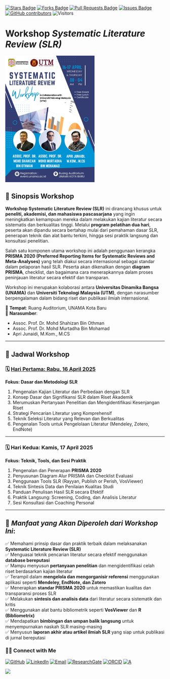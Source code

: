 <a href="https://github.com/drshahizan/short-course/stargazers"><img src="https://img.shields.io/github/stars/drshahizan/short-course" alt="Stars Badge"/></a>
<a href="https://github.com/drshahizan/short-course/network/members"><img src="https://img.shields.io/github/forks/drshahizan/short-course" alt="Forks Badge"/></a>
<a href="https://github.com/drshahizan/short-course/pulls"><img src="https://img.shields.io/github/issues-pr/drshahizan/short-course" alt="Pull Requests Badge"/></a>
<a href="https://github.com/drshahizan/short-course"><img src="https://img.shields.io/github/issues/drshahizan/short-course" alt="Issues Badge"/></a>
<a href="https://github.com/drshahizan/short-course/graphs/contributors"><img alt="GitHub contributors" src="https://img.shields.io/github/contributors/drshahizan/short-course?color=2b9348"></a>
![Visitors](https://api.visitorbadge.io/api/visitors?path=https%3A%2F%2Fgithub.com%2Fdrshahizan%2Fshort-course&labelColor=%23d9e3f0&countColor=%23697689&style=flat)


# Workshop *Systematic Literature Review (SLR)*

<a href="https://github.com/drshahizan/short-course/blob/main/workshop/25unama">
 <img src="https://github.com/drshahizan/short-course/blob/main/workshop/image/Unama%20SLR.jpeg" alt="Dr Shahizan SLR"  height="400">
</a> 

## 📌 Sinopsis Workshop

**Workshop Systematic Literature Review (SLR)** ini dirancang khusus untuk **peneliti, akademisi, dan mahasiswa pascasarjana** yang ingin meningkatkan kemampuan mereka dalam melakukan kajian literatur secara sistematis dan berkualitas tinggi. Melalui **program pelatihan dua hari**, peserta akan dipandu secara bertahap mulai dari pemahaman dasar SLR, penerapan teknik dan alat bantu terkini, hingga sesi praktik langsung dan konsultasi penelitian.

Salah satu komponen utama workshop ini adalah penggunaan kerangka **PRISMA 2020 (Preferred Reporting Items for Systematic Reviews and Meta-Analyses)** yang telah diakui secara internasional sebagai standar dalam pelaporan hasil SLR. Peserta akan dikenalkan dengan **diagram PRISMA**, checklist, dan bagaimana cara menerapkannya dalam proses peninjauan literatur secara efektif dan transparan.

Workshop ini merupakan kolaborasi antara **Universitas Dinamika Bangsa (UNAMA)** dan **Universiti Teknologi Malaysia (UTM)**, dengan narasumber berpengalaman dalam bidang riset dan publikasi ilmiah internasional.

📍 **Tempat**: Ruang Auditorium, UNAMA Kota Baru  
🎤 **Narasumber**:  
- Assoc. Prof. Dr. Mohd Shahizan Bin Othman  
- Assoc. Prof. Dr. Mohd Murtadha Bin Mohamad  
- Apri Junaidi, M.Kom., M.CS

---

## 📅 Jadwal Workshop

### 🗓 **[Hari Pertama: Rabu, 16 April 2025](mat/s1.md)**  
**Fokus: Dasar dan Metodologi SLR**

1. Pengenalan Kajian Literatur dan Perbedaan dengan SLR  
2. Konsep Dasar dan Signifikansi SLR dalam Riset Akademik  
3. Merumuskan Pertanyaan Penelitian dan Mengidentifikasi Kesenjangan Riset  
4. Strategi Pencarian Literatur yang Komprehensif  
5. Teknik Seleksi Literatur yang Relevan dan Berkualitas  
6. Pengenalan Tools untuk Pengelolaan Literatur (Mendeley, Zotero, EndNote)

---

### 🗓 **Hari Kedua: Kamis, 17 April 2025**  
**Fokus: Teknik, Tools, dan Sesi Praktik**

1. Pengenalan dan Penerapan **PRISMA 2020**  
2. Penyusunan Diagram Alur PRISMA dan Checklist Evaluasi  
3. Penggunaan Tools SLR (Rayyan, Publish or Perish, VosViewer)  
4. Teknik Sintesis Data dan Penilaian Kualitas Studi  
5. Panduan Penulisan Hasil SLR secara Efektif  
6. Praktik Langsung: Screening, Coding, dan Analisis Literatur  
7. Sesi Konsultasi dan Coaching Personal

---

## 🎯 *Manfaat yang Akan Diperoleh dari Workshop Ini*:

✅ Memahami prinsip dasar dan praktik terbaik dalam melaksanakan **Systematic Literature Review (SLR)**  
✅ Menguasai teknik pencarian literatur secara efektif menggunakan **database bereputasi**  
✅ Mampu menyusun **pertanyaan penelitian** dan mengidentifikasi celah riset berdasarkan kajian literatur  
✅ Terampil dalam **mengelola dan mengorganisir referensi** menggunakan aplikasi seperti **Mendeley, EndNote, dan Zotero**  
✅ Menerapkan **standar PRISMA 2020** untuk memastikan kualitas dan transparansi proses SLR  
✅ Melakukan **sintesis dan analisis data** dari literatur secara sistematik dan kritis  
✅ Menggunakan alat bantu bibliometrik seperti **VosViewer** dan **R (Bibliometrix)**  
✅ Mendapatkan **bimbingan dan umpan balik langsung** untuk menyempurnakan naskah SLR masing-masing  
✅ Menyusun **laporan akhir atau artikel ilmiah SLR** yang siap untuk publikasi di jurnal bereputasi

### 🙌🏻 Connect with Me
<p align="left">
    <a href="https://github.com/drshahizan" target="_blank"><img alt="GitHub" src="https://img.shields.io/badge/-@drshahizan-181717?style=flat-square&logo=GitHub&logoColor=white"></a>
    <a href="https://www.linkedin.com/in/drshahizan" target="_blank"><img alt="LinkedIn" src="https://img.shields.io/badge/-drshahizan-blue?style=flat-square&logo=Linkedin&logoColor=white&link=https://www.linkedin.com/in/drshahizan/"></a>
    <a href="mailto:shahizan@utm.my" target="_blank"><img alt="Email" src="https://img.shields.io/badge/-shahizan@utm.my-c14438?style=flat-square&logo=Gmail&logoColor=white&link=mailto:shahizan@utm.my.com"></a>
    <a href="https://www.researchgate.net/profile/Mohd-Othman-28" target="_blank"><img alt="ResearchGate" src="https://img.shields.io/badge/-ResearchGate-00CCBB?style=flat-square&logo=ResearchGate&logoColor=white"></a>
    <a href="https://orcid.org/0000-0003-4261-1873" target="_blank"><img alt="ORCID" src="https://img.shields.io/badge/-ORCID-A6CE39?style=flat-square&logo=ORCID&logoColor=white"></a> 
 <a href="https://visitorbadge.io/status?path=https%3A%2F%2Fgithub.com%2Fdrshahizan" target="_blank"><img alt="A" src="https://api.visitorbadge.io/api/visitors?path=https%3A%2F%2Fgithub.com%2Fdrshahizan&labelColor=%23697689&countColor=%23555555&style=plastic"></a>
 
![](https://hit.yhype.me/github/profile?user_id=81284918)
</p>


